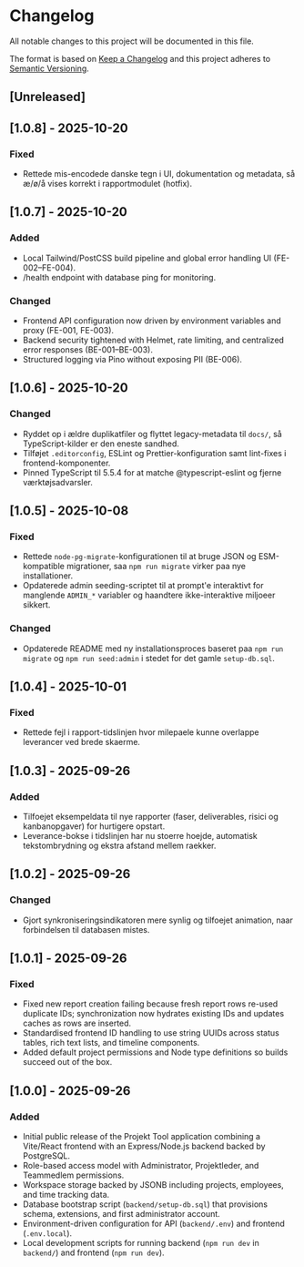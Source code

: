 # Changelog

All notable changes to this project will be documented in this file.

The format is based on [Keep a Changelog](https://keepachangelog.com/en/1.1.0/) and this project adheres to [Semantic Versioning](https://semver.org/).

## [Unreleased]
## [1.0.8] - 2025-10-20
### Fixed
- Rettede mis-encodede danske tegn i UI, dokumentation og metadata, så æ/ø/å vises korrekt i rapportmodulet (hotfix).

## [1.0.7] - 2025-10-20
### Added
- Local Tailwind/PostCSS build pipeline and global error handling UI (FE-002–FE-004).
- /health endpoint with database ping for monitoring.

### Changed
- Frontend API configuration now driven by environment variables and proxy (FE-001, FE-003).
- Backend security tightened with Helmet, rate limiting, and centralized error responses (BE-001–BE-003).
- Structured logging via Pino without exposing PII (BE-006).
## [1.0.6] - 2025-10-20
### Changed
- Ryddet op i ældre duplikatfiler og flyttet legacy-metadata til `docs/`, så TypeScript-kilder er den eneste sandhed.
- Tilføjet `.editorconfig`, ESLint og Prettier-konfiguration samt lint-fixes i frontend-komponenter.
- Pinned TypeScript til 5.5.4 for at matche @typescript-eslint og fjerne værktøjsadvarsler.

## [1.0.5] - 2025-10-08
### Fixed
- Rettede `node-pg-migrate`-konfigurationen til at bruge JSON og ESM-kompatible migrationer, saa `npm run migrate` virker paa nye installationer.
- Opdaterede admin seeding-scriptet til at prompt'e interaktivt for manglende `ADMIN_*` variabler og haandtere ikke-interaktive miljoeer sikkert.

### Changed
- Opdaterede README med ny installationsproces baseret paa `npm run migrate` og `npm run seed:admin` i stedet for det gamle `setup-db.sql`.

## [1.0.4] - 2025-10-01
### Fixed
- Rettede fejl i rapport-tidslinjen hvor milepaele kunne overlappe leverancer ved brede skaerme.

## [1.0.3] - 2025-09-26
### Added
- Tilfoejet eksempeldata til nye rapporter (faser, deliverables, risici og kanbanopgaver) for hurtigere opstart.
- Leverance-bokse i tidslinjen har nu stoerre hoejde, automatisk tekstombrydning og ekstra afstand mellem raekker.

## [1.0.2] - 2025-09-26
### Changed
- Gjort synkroniseringsindikatoren mere synlig og tilfoejet animation, naar forbindelsen til databasen mistes.

## [1.0.1] - 2025-09-26
### Fixed
- Fixed new report creation failing because fresh report rows re-used duplicate IDs; synchronization now hydrates existing IDs and updates caches as rows are inserted.
- Standardised frontend ID handling to use string UUIDs across status tables, rich text lists, and timeline components.
- Added default project permissions and Node type definitions so builds succeed out of the box.

## [1.0.0] - 2025-09-26
### Added
- Initial public release of the Projekt Tool application combining a Vite/React frontend with an Express/Node.js backend backed by PostgreSQL.
- Role-based access model with Administrator, Projektleder, and Teammedlem permissions.
- Workspace storage backed by JSONB including projects, employees, and time tracking data.
- Database bootstrap script (`backend/setup-db.sql`) that provisions schema, extensions, and first administrator account.
- Environment-driven configuration for API (`backend/.env`) and frontend (`.env.local`).
- Local development scripts for running backend (`npm run dev` in `backend/`) and frontend (`npm run dev`).
